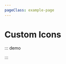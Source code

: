 ```yaml
---
pageClass: example-page
---
```


# Custom Icons

::: demo
<template>

  <div>
    <div style="height: 20%; overflow: auto;">
      <h3>Custom Marker Icons</h3>
      <label for="iconSize">Icon size:</label>
      <input
        id="iconSize"
        v-model="iconSize"
        type="range"
        min="1"
        max="200"
        value="64"
      >
      <label for="customTextInput">Custom text: </label>
      <input
        id="customTextInput"
        v-model="customText"
        type="text"
      >
    </div>
    <l-map
      :zoom="zoom"
      :center="center"
      style="height: 500px; width: 100%"
    >
      <l-tile-layer
        :url="url"
        :attribution="attribution"
      />
      <!-- Use default icon -->
      <l-marker :lat-lng="[47.41322, -1.219482]" />
      <!-- Use icon given in icon property -->
      <l-marker
        :lat-lng="[47.41322, -1.209482]"
        :icon="icon"
      />
      <!-- Create image icon (icon) from l-icon tag -->
      <l-marker :lat-lng="[47.41322, -1.199482]">
        <l-icon
          :icon-size="dynamicSize"
          :icon-anchor="dynamicAnchor"
          icon-url="/images/baseball-marker.png"
        />
      </l-marker>
      <!-- Create HTML icon (divIcon) by providing content inside the l-icon tag -->
      <l-marker :lat-lng="[47.41322, -1.189482]">
        <l-icon
          :icon-anchor="staticAnchor"
          class-name="someExtraClass"
        >
          <div class="headline">
            {{ customText }}
          </div>
          <img src="/images/layers.png">
        </l-icon>
      </l-marker>
    </l-map>
  </div>
</template>

<script>
import { LMap, LTileLayer, LMarker, LIcon } from "vue2-leaflet";
import { latLng, icon } from "leaflet";

export default {
  name: "Icon",
  components: {
    LMap,
    LTileLayer,
    LMarker,
    LIcon
  },
  data() {
    return {
      zoom: 13,
      center: latLng(47.41322, -1.219482),
      url: 'https://{s}.tile.openstreetmap.org/{z}/{x}/{y}.png',
      attribution:
        '&copy; <a href="http://osm.org/copyright">OpenStreetMap</a> contributors',

      icon: icon({
        iconUrl: "static/images/baseball-marker.png",
        iconSize: [32, 37],
        iconAnchor: [16, 37]
      }),
      staticAnchor: [16, 37],
      customText: "Foobar",
      iconSize: 64
    };
  },
  computed: {
    dynamicSize() {
      return [this.iconSize, this.iconSize * 1.15];
    },
    dynamicAnchor() {
      return [this.iconSize / 2, this.iconSize * 1.15];
    }
  },
  methods: {}
};
</script>

<style>
.someExtraClass {
  background-color: aqua;
  padding: 10px;
  border: 1px solid #333;
  border-radius: 0 20px 20px 20px;
  box-shadow: 5px 3px 10px rgba(0, 0, 0, 0.2);
  text-align: center;
  width: auto !important;
  height: auto !important;
  margin: 0 !important;
}
</style>

:::
